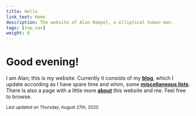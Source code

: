 ```yaml
---
title: Hello
link_text: Home
description: The website of Alan Rempel, a elliptical human man.
tags: [top_nav]
weight: 0
---
```

# Good evening!

I am Alan; this is my website.
Currently it consists of my <a href="/#blog"><b>blog</b></a>, which I update according as I
have spare time and whim, some <a href="/#miscellaneous"><b>miscellaneous lists</b></a>. There is also
a page with a little more <a href="/introduction"><b>about</b></a> this website and me.
Feel free to browse.

<small class="date">Last updated on <time datetime="2020-08-27">Thursday, August 27th, 2020</time></small>

